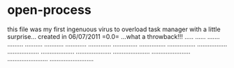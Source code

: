 # open-process
this file was my first ingenuous virus to overload task manager with a little surprise...
created in 06/07/2011 =0.0=
...what a throwback!!!
.....
......
.......
.........
..........
...........
............
.............
..............
...............
................
.................
..................
...................
....................
.....................
......................
.......................
.........................
###
